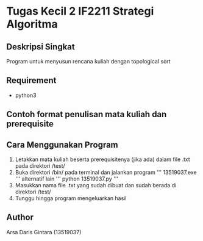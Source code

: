 # Tugas Kecil 2 IF2211 Strategi Algoritma

## Deskripsi Singkat
Program untuk menyusun rencana kuliah dengan topological sort

## Requirement
- python3

## Contoh format penulisan mata kuliah dan prerequisite


## Cara Menggunakan Program
1. Letakkan mata kuliah beserta prerequisitenya (jika ada) dalam file .txt pada direktori /test/
2. Buka direktori /bin/ pada terminal dan jalankan program
'''
13519037.exe
'''
alternatif lain
'''
python 13519037.py
'''
3. Masukkan nama file .txt yang sudah dibuat dan sudah berada di direktori /test/
4. Tunggu hingga program mengeluarkan hasil

## Author
Arsa Daris Gintara (13519037)